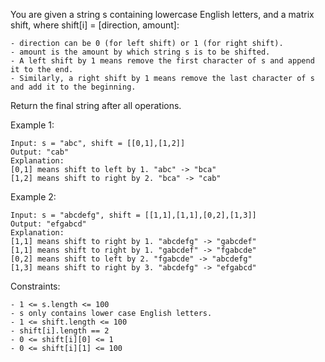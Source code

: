 You are given a string s containing lowercase English letters, and a matrix shift, where shift[i] = [direction, amount]:

    - direction can be 0 (for left shift) or 1 (for right shift). 
    - amount is the amount by which string s is to be shifted.
    - A left shift by 1 means remove the first character of s and append it to the end.
    - Similarly, a right shift by 1 means remove the last character of s and add it to the beginning.

Return the final string after all operations.

Example 1:

    Input: s = "abc", shift = [[0,1],[1,2]]
    Output: "cab"
    Explanation: 
    [0,1] means shift to left by 1. "abc" -> "bca"
    [1,2] means shift to right by 2. "bca" -> "cab"

Example 2:

    Input: s = "abcdefg", shift = [[1,1],[1,1],[0,2],[1,3]]
    Output: "efgabcd"
    Explanation:  
    [1,1] means shift to right by 1. "abcdefg" -> "gabcdef"
    [1,1] means shift to right by 1. "gabcdef" -> "fgabcde"
    [0,2] means shift to left by 2. "fgabcde" -> "abcdefg"
    [1,3] means shift to right by 3. "abcdefg" -> "efgabcd"

Constraints:

    - 1 <= s.length <= 100
    - s only contains lower case English letters.
    - 1 <= shift.length <= 100
    - shift[i].length == 2
    - 0 <= shift[i][0] <= 1
    - 0 <= shift[i][1] <= 100
